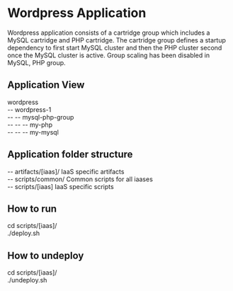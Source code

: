 Wordpress Application
=====================
Wordpress application consists of a cartridge group which includes a MySQL cartridge and PHP cartridge. The cartridge
group defines a startup dependency to first start MySQL cluster and then the PHP cluster second once the MySQL cluster
is active. Group scaling has been disabled in MySQL, PHP group.

Application View
----------------
wordpress                   <br />
-- wordpress-1              <br />
-- -- mysql-php-group       <br />
-- -- -- my-php             <br />
-- -- -- my-mysql           <br />

Application folder structure
----------------------------
-- artifacts/[iaas]/ IaaS specific artifacts                <br />
-- scripts/common/ Common scripts for all iaases            <br />
-- scripts/[iaas] IaaS specific scripts                     <br />

How to run
----------
cd scripts/[iaas]/          <br />
./deploy.sh                 <br />

How to undeploy
---------------
cd scripts/[iaas]/          <br />
./undeploy.sh               <br />
